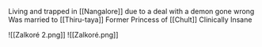 Living and trapped in [[Nangalore]] due to a deal with a demon gone wrong
Was married to [[Thiru-taya]]
Former Princess of [[Chult]]
Clinically Insane

![[Zalkoré 2.png]]
![[Zalkoré.png]]